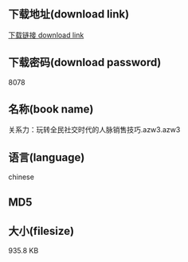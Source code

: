## 下载地址(download link)
[下载链接 download link](https://tutu365.netlify.app/?s=%E5%85%B3%E7%B3%BB%E5%8A%9B%EF%BC%9A%E7%8E%A9%E8%BD%AC%E5%85%A8%E6%B0%91%E7%A4%BE%E4%BA%A4%E6%97%B6%E4%BB%A3%E7%9A%84%E4%BA%BA%E8%84%89%E9%94%80%E5%94%AE%E6%8A%80%E5%B7%A7.azw3)

## 下载密码(download password)
8078

## 名称(book name)
关系力：玩转全民社交时代的人脉销售技巧.azw3.azw3

## 语言(language)
chinese

## MD5


## 大小(filesize)
935.8 KB

